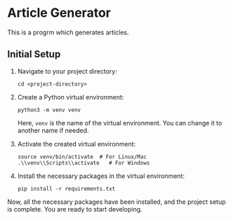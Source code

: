 # Article Generator

This is a progrm which generates articles.

## Initial Setup

1. Navigate to your project directory:

    ```
    cd <project-directory>
    ```

2. Create a Python virtual environment:

    ```
    python3 -m venv venv
    ```

    Here, `venv` is the name of the virtual environment. You can change it to another name if needed.

3. Activate the created virtual environment:

    ```
    source venv/bin/activate  # For Linux/Mac
    .\\venv\\Scripts\\activate   # For Windows
    ```

4. Install the necessary packages in the virtual environment:

    ```
    pip install -r requirements.txt
    ```

Now, all the necessary packages have been installed, and the project setup is complete. You are ready to start developing.